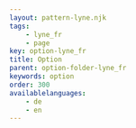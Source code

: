 ```yaml
---
layout: pattern-lyne.njk
tags: 
    - lyne_fr
    - page
key: option-lyne_fr
title: Option
parent: option-folder-lyne_fr
keywords: option
order: 300
availablelanguages: 
    - de
    - en
---
```

